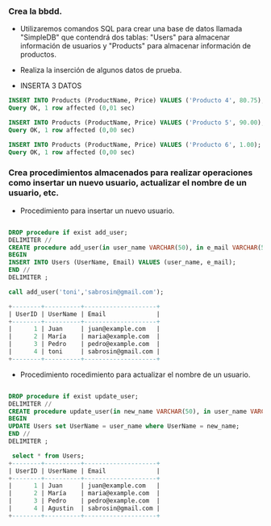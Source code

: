 ### Crea la bbdd. 

- Utilizaremos comandos SQL para crear una base de datos llamada "SimpleDB" que contendrá dos tablas: "Users" para almacenar información de usuarios y "Products" para almacenar información de productos.

- Realiza la inserción de algunos datos de prueba.

- INSERTA 3 DATOS
```sql
INSERT INTO Products (ProductName, Price) VALUES ('Producto 4', 80.75);
Query OK, 1 row affected (0,01 sec)

INSERT INTO Products (ProductName, Price) VALUES ('Producto 5', 90.00);
Query OK, 1 row affected (0,00 sec)

INSERT INTO Products (ProductName, Price) VALUES ('Producto 6', 1.00);
Query OK, 1 row affected (0,00 sec)

```

### Crea procedimientos almacenados para realizar operaciones como insertar un nuevo usuario, actualizar el nombre de un usuario, etc.

- Procedimiento para insertar un nuevo usuario.
```sql

DROP procedure if exist add_user;
DELIMITER //
CREATE procedure add_user(in user_name VARCHAR(50), in e_mail VARCHAR(50))
BEGIN
INSERT INTO Users (UserName, Email) VALUES (user_name, e_mail);
END //
DELIMITER ;

call add_user('toni','sabrosin@gmail.com');

+--------+----------+--------------------+
| UserID | UserName | Email              |
+--------+----------+--------------------+
|      1 | Juan     | juan@example.com   |
|      2 | María    | maria@example.com  |
|      3 | Pedro    | pedro@example.com  |
|      4 | toni     | sabrosin@gmail.com |
+--------+----------+--------------------+

```

- Procedimiento rocedimiento para actualizar el nombre de un usuario.
```sql

DROP procedure if exist update_user;
DELIMITER //
CREATE procedure update_user(in new_name VARCHAR(50), in user_name VARCHAR(50))
BEGIN
UPDATE Users set UserName = user_name where UserName = new_name;
END //
DELIMITER ;

 select * from Users;
+--------+----------+--------------------+
| UserID | UserName | Email              |
+--------+----------+--------------------+
|      1 | Juan     | juan@example.com   |
|      2 | María    | maria@example.com  |
|      3 | Pedro    | pedro@example.com  |
|      4 | Agustin  | sabrosin@gmail.com |
+--------+----------+--------------------+


```